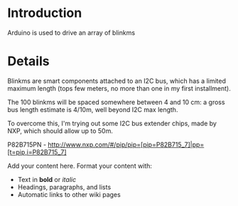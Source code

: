 # Introduction #

Arduino is used to drive an array of blinkms


# Details #

Blinkms are smart components attached to an I2C bus,
which has a limited maximum length (tops few meters, no more than one in my first installment).

The 100 blinkms will be spaced somewhere between 4 and 10 cm: a gross bus length
estimate is 4/10m, well beyond I2C max length.

To overcome this, I'm trying out some I2C bus extender chips, made by NXP, which should allow up to 50m.

P82B715PN - http://www.nxp.com/#/pip/pip=[pip=P82B715_7]|pp=[t=pip,i=P82B715_7]

Add your content here.  Format your content with:
  * Text in **bold** or _italic_
  * Headings, paragraphs, and lists
  * Automatic links to other wiki pages
